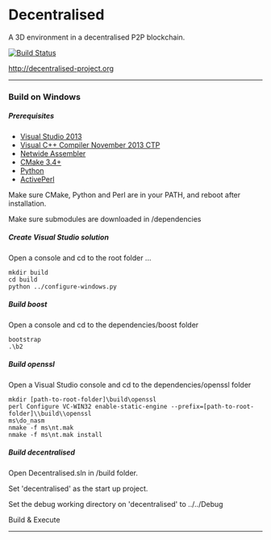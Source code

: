 # Decentralised 
A 3D environment in a decentralised P2P blockchain.

[![Build Status](https://travis-ci.org/ballisticwhisper/decentralised.svg)](https://travis-ci.org/ballisticwhisper/decentralised)

http://decentralised-project.org

----

### Build on Windows

##### Prerequisites

* [Visual Studio 2013](http://go.microsoft.com/fwlink/?LinkId=517284)
* [Visual C++ Compiler November 2013 CTP](http://www.microsoft.com/en-us/download/details.aspx?id=41151)
* [Netwide Assembler](http://nasm.sourceforge.net/)
* [CMake 3.4+](https://cmake.org/download/)
* [Python](https://www.python.org/)
* [ActivePerl](http://www.activestate.com/activeperl/downloads)

Make sure CMake, Python and Perl are in your PATH, and reboot after installation.

Make sure submodules are downloaded in /dependencies

##### Create Visual Studio solution

Open a console and cd to the root folder ...

```
mkdir build
cd build
python ../configure-windows.py
```

##### Build boost

Open a console and cd to the dependencies/boost folder

```
bootstrap
.\b2
```

##### Build openssl

Open a Visual Studio console and cd to the dependencies/openssl folder

```
mkdir [path-to-root-folder]\build\openssl
perl Configure VC-WIN32 enable-static-engine --prefix=[path-to-root-folder]\\build\\openssl
ms\do_nasm
nmake -f ms\nt.mak
nmake -f ms\nt.mak install
```

##### Build decentralised

Open Decentralised.sln in /build folder.

Set 'decentralised' as the start up project.

Set the debug working directory on 'decentralised' to ../../Debug

Build & Execute

----
